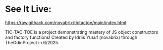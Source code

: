 # See It Live:
https://raw.githack.com/novabrix/tictactoe/main/index.html

TIC-TAC-TOE is a project demonstrating mastery of JS object constructors and factory functions! Created by Idriis Yusuf (novabrix) through TheOdinProject in 6/2025.
